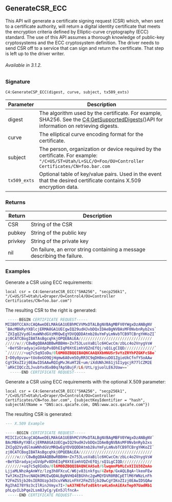 ## GenerateCSR\_ECC

This API will generate a certificate signing request (CSR) which, when sent to a certificate authority, will return a digital identity certificate that meets the encryption criteria defined by Elliptic-curve cryptography (ECC) standard. The use of this API assumes a thorough knowledge of public-key cryptosystems and the ECC cryptosystem definition. The driver needs to send CSR off to a service that can sign and return the certificate. That step is left up to the driver writer. 


###### Available in 3.1.2.


### Signature

`C4:GenerateCSP_ECC(digest, curve, subject, tx509_exts) `


| Parameter | Description |
| --- | --- |
| digest | The algorithm used by the certificate. For example, SHA256. See the [C4:GetSupportedDigests][1]()API for information on retrieving digests. |
| curve | The elliptical curve encoding format for the certificate. |
| subject | The person, organization or device required by the certificate. For example: `"/C=US/ST=Utah/L=SLC/O=Foo/OU=Controller Certificates/CN=foo.bar.com` |
| `tx509_exts` | Optional  table of key/value pairs. Used in the event that the desired certificate contains X.509 encryption data.


### Returns

| Return | Description |
| --- | --- |
| CSR | String of the CSR|
|pubkey| String of the public key|
|privkey|String of the private key|
|nil| On failure, an error string containing a message describing the failure.|


### Examples

Generate a CSR using ECC requirements:

`local csr = C4:GenerateCSR_ECC("SHA256", "secp256k1", "/C=US/ST=Utah/L=Draper/O=Control4/OU=Controller Certificates/CN=foo.bar.com")`

The resulting CSR to the right is generated:

```lua
 -----BEGIN CERTIFICATE REQUEST-----
MIIB0TCCAXcCAQAweDELMAkGA1UEBhMCVVMxDTALBgNVBAgMBFV0YWgxDzANBgNV
`BAcMBkRyYXBlcjERMA8GA1UECgwIQ29udHJvbDQxIDAeBgNVBAsMF0NvbnRyb2xs`
`ZXIgQ2VydGlmaWNhdGVzMRQwEgYDVQQDDAtmb28uYmFyLmNvbTCB9TCBrgYHKoZI`
zj0CATCBogIBATAsBgcqhkjOPQEBAiEA////////////////////////////////
/////v///C8wBgQBAAQBBwRBBHm+Zn753LusVaBilc6HCwcCm/zbLc4o2VnygVsW
`+BeYSDradyajxGVdpPv8DhEIqP0XtEimhVQZnEfQj/sQ1LgCIQD/////////////`
`///////+uq7c5q9IoDu/0l6M0DZBQQIBAQNCAAQXXbHNU5r5vYzZRYhPZGKFcSBe`
I+D0y0pvyw+tUo8eGO9QjHqmw6A0vm5OyRR3C9qDH8msuDO1ZgieUkCfnfYSoAAw
CgYIKoZIzj0EAwIDSAAwRQIgMvJKuHT2E+um/iXdUNhJK61jSI1ygcjR77lCZM2E
`aRkCIQCcZLJvubYxdGxB0q7ApSBujF/L6/UtL/gjuolLE6JUaw==`
  -----END CERTIFICATE REQUEST-----
```

Generate a CSR using ECC requirements with the optional X.509 parameter:

`local csr = C4:GenerateCSR_ECC("SHA256", "secp256k1", "/C=US/ST=Utah/L=Draper/O=Control4/OU=Controller Certificates/CN=foo.bar.com", {subjectKeyIdentifier = "hash", subjectAltName = "DNS:acs.qacafe.com, DNS:www.acs.qacafe.com"})`

The resulting CSR is generated:

```lua
--- X.509 Example

-----BEGIN CERTIFICATE REQUEST-----
MIICIzCCAcgCAQAweDELMAkGA1UEBhMCVVMxDTALBgNVBAgMBFV0YWgxDzANBgNV`
BAcMBkRyYXBlcjERMA8GA1UECgwIQ29udHJvbDQxIDAeBgNVBAsMF0NvbnRyb2xs
ZXIgQ2VydGlmaWNhdGVzMRQwEgYDVQQDDAtmb28uYmFyLmNvbTCB9TCBrgYHKoZI`
zj0CATCBogIBATAsBgcqhkjOPQEBAiEA////////////////////////////////
/////v///C8wBgQBAAQBBwRBBHm+Zn753LusVaBilc6HCwcCm/zbLc4o2VnygVsW
+BeYSDradyajxGVdpPv8DhEIqP0XtEimhVQZnEfQj/sQ1LgCIQD/////////////
///////+uq7c5q9IoDu/0l6M0DZBQQIBAQNCAASu8/6lwqmnPbMLCvXIIU38ZmAo
LjjaMLNhzAgAnWYz/lzg3h8FXcuC/W6jv83inkfgu/4Zutp/GxAQLBqA+lkeoFEw
TwYJKoZIhvcNAQkOMUIwQDALBgNVHQ4EBGhhc2gwMQYDVR0RBCpETlM6YWNzLnFh
Y2FmZS5jb20sIEROUzp3d3cuYWNzLnFhY2FmZS5jb20wCgYIKoZIzj0EAwIDSQAw
RgIhAI78Y9z3cIlRinJVmyx7I+7uA37HEfofzdSktra4Lm5nAiEAxTep97UadRb1
phLqvILbPqe2Lsm8JyCg/yEn5JlfncA=
 -----END CERTIFICATE REQUEST-----
```

[1]:	https://snap-one.github.io/docs-driverworks-api/#getsupporteddigests